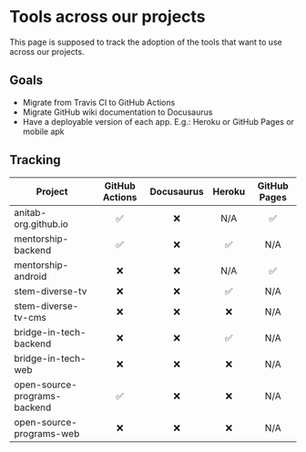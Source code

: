 # Tools across our projects

This page is supposed to track the adoption of the tools that want to use across our projects.

## Goals

- Migrate from Travis CI to GitHub Actions
- Migrate GitHub wiki documentation to Docusaurus
- Have a deployable version of each app. E.g.: Heroku or GitHub Pages or mobile apk

## Tracking

| Project | GitHub Actions | Docusaurus | Heroku | GitHub Pages |
|-|:-:|:-:|:-:|:-:|
| anitab-org.github.io | ✅ | ❌ | N/A | ✅ |
| mentorship-backend | ✅ | ❌ | ✅ | N/A |
| mentorship-android | ❌ | ❌ | N/A | ✅ |
| stem-diverse-tv | ❌ | ❌ | ✅ | N/A |
| stem-diverse-tv-cms | ❌ | ❌ | ❌ | N/A |
| bridge-in-tech-backend | ❌ | ❌ | ✅ | N/A |
| bridge-in-tech-web | ❌ | ❌ | ❌ | N/A |
| open-source-programs-backend | ✅ | ❌ | ❌ | N/A |
| open-source-programs-web | ❌ | ❌ | ❌ | N/A |
